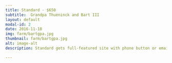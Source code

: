 ```yaml
---
title: Standard - $650
subtitle:  Grandpa Thueninck and Bart III
layout: default
modal-id: 2
date: 2016-11-18
img: farm/bartgpa.jpg
thumbnail: farm/bartgpa.jpg
alt: image-alt
description: Standard gets full-featured site with phone button or email contact form and a product portfolio section.

---
```

